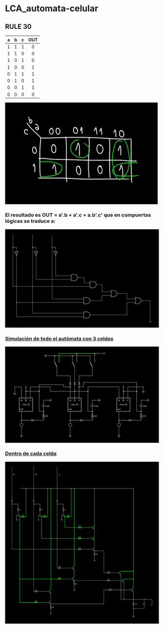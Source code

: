 # LCA_automata-celular

## RULE 30

| a | b | c | OUT|
| - | - | - |:--:|
| 1 | 1 | 1 | 0  |
| 1 | 1 | 0 | 0  |
| 1 | 0 | 1 | 0  |
| 1 | 0 | 0 | 1  |
| 0 | 1 | 1 | 1  |
| 0 | 1 | 0 | 1  |
| 0 | 0 | 1 | 1  |
| 0 | 0 | 0 | 0  |


<img src="mapa_karnaugh.jpg" width="500" />

### El resultado es OUT = a'.b + a'.c + a.b'.c' que en compuertas lógicas se traduce a:
<!-- **### OUT = a'.b + a'.c + a.b'.c' -->

![Sintesis lógica de R30](circuit-20240505-2001.png "Sintesis lógica de R30")

<!---
![R30 de tres celdas](circuit-20240505-2035.png "R30 de tres celdas")

#### [Simulación](https://tinyurl.com/2whdor7w)
![Simulación física](circuit-20240506-0957.png "Simulación física")
[Simulación de una celda](https://tinyurl.com/3xkusjz4)
-->

### [Simulación de todo el autómata con 3 celdas](https://tinyurl.com/246u2hgd)
![](circuit-20240601-1953.png)


### [Dentro de cada celda](https://tinyurl.com/2aovvxox)
![](circuit-20240601-1959.png)
